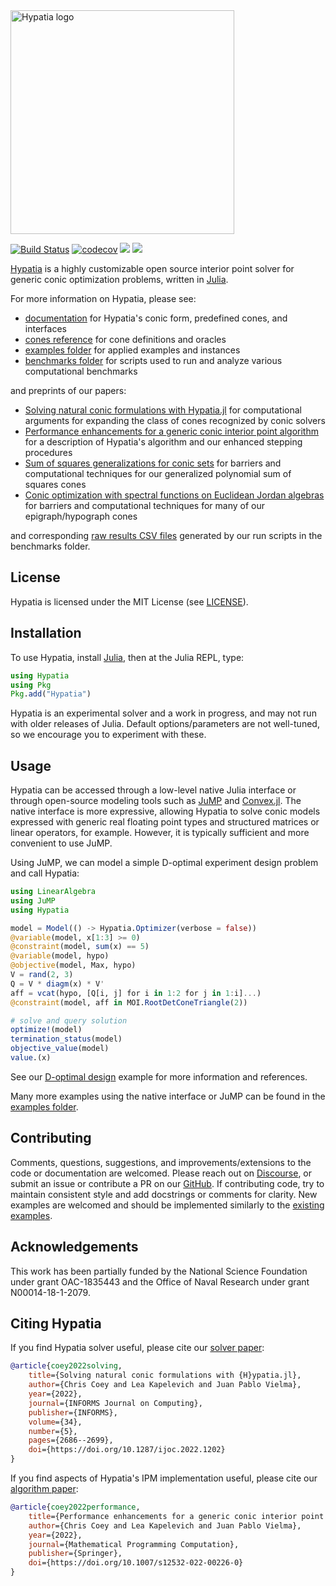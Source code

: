 <img src="https://github.com/chriscoey/Hypatia.jl/wiki/hypatia_logo.png" alt="Hypatia logo" width="358"/>

[![Build Status](https://github.com/chriscoey/Hypatia.jl/workflows/CI/badge.svg)](https://github.com/chriscoey/Hypatia.jl/actions?query=workflow%3ACI+branch%3Amaster)
[![codecov](https://codecov.io/gh/chriscoey/Hypatia.jl/branch/master/graph/badge.svg?token=x7G2wQeKJF)](https://codecov.io/gh/chriscoey/Hypatia.jl)
[![](https://img.shields.io/badge/docs-stable-blue.svg)](https://chriscoey.github.io/Hypatia.jl/stable)
[![](https://img.shields.io/badge/docs-dev-blue.svg)](https://chriscoey.github.io/Hypatia.jl/dev)

[Hypatia](https://github.com/chriscoey/Hypatia.jl) is a highly customizable open source interior point solver for generic conic optimization problems, written in [Julia](https://julialang.org/).

For more information on Hypatia, please see:
  - [documentation](https://chriscoey.github.io/Hypatia.jl/dev) for Hypatia's conic form, predefined cones, and interfaces
  - [cones reference](https://github.com/chriscoey/Hypatia.jl/wiki/files/coneref.pdf) for cone definitions and oracles
  - [examples folder](https://github.com/chriscoey/Hypatia.jl/tree/master/examples) for applied examples and instances
  - [benchmarks folder](https://github.com/chriscoey/Hypatia.jl/tree/master/benchmarks) for scripts used to run and analyze various computational benchmarks

and preprints of our papers:
  - [Solving natural conic formulations with Hypatia.jl](https://arxiv.org/abs/2005.01136) for computational arguments for expanding the class of cones recognized by conic solvers
  - [Performance enhancements for a generic conic interior point algorithm](https://arxiv.org/abs/2107.04262) for a description of Hypatia's algorithm and our enhanced stepping procedures
  - [Sum of squares generalizations for conic sets](https://arxiv.org/abs/2103.11499) for barriers and computational techniques for our generalized polynomial sum of squares cones
  - [Conic optimization with spectral functions on Euclidean Jordan algebras](https://arxiv.org/abs/2103.04104) for barriers and computational techniques for many of our epigraph/hypograph cones

and corresponding [raw results CSV files](https://github.com/chriscoey/Hypatia.jl/wiki) generated by our run scripts in the benchmarks folder.

## License

Hypatia is licensed under the MIT License (see [LICENSE](https://github.com/chriscoey/Hypatia.jl/blob/master/LICENSE.md)).

## Installation

To use Hypatia, install [Julia](https://julialang.org/downloads/), then at the Julia REPL, type:
```julia
using Hypatia
using Pkg
Pkg.add("Hypatia")
```
Hypatia is an experimental solver and a work in progress, and may not run with older releases of Julia.
Default options/parameters are not well-tuned, so we encourage you to experiment with these.

## Usage

Hypatia can be accessed through a low-level native Julia interface or through open-source modeling tools such as [JuMP](https://github.com/jump-dev/JuMP.jl) and [Convex.jl](https://github.com/jump-dev/Convex.jl).
The native interface is more expressive, allowing Hypatia to solve conic models expressed with generic real floating point types and structured matrices or linear operators, for example.
However, it is typically sufficient and more convenient to use JuMP.

Using JuMP, we can model a simple D-optimal experiment design problem and call Hypatia:
```julia
using LinearAlgebra
using JuMP
using Hypatia

model = Model(() -> Hypatia.Optimizer(verbose = false))
@variable(model, x[1:3] >= 0)
@constraint(model, sum(x) == 5)
@variable(model, hypo)
@objective(model, Max, hypo)
V = rand(2, 3)
Q = V * diagm(x) * V'
aff = vcat(hypo, [Q[i, j] for i in 1:2 for j in 1:i]...)
@constraint(model, aff in MOI.RootDetConeTriangle(2))

# solve and query solution
optimize!(model)
termination_status(model)
objective_value(model)
value.(x)
```
See our [D-optimal design](https://github.com/chriscoey/Hypatia.jl/blob/master/examples/doptimaldesign/JuMP.jl) example for more information and references.

Many more examples using the native interface or JuMP can be found in the [examples folder](https://github.com/chriscoey/Hypatia.jl/tree/master/examples).

## Contributing

Comments, questions, suggestions, and improvements/extensions to the code or documentation are welcomed.
Please reach out on [Discourse](https://discourse.julialang.org/c/domain/opt), or submit an issue or contribute a PR on our [GitHub](https://github.com/chriscoey/Hypatia.jl).
If contributing code, try to maintain consistent style and add docstrings or comments for clarity.
New examples are welcomed and should be implemented similarly to the [existing examples](https://github.com/chriscoey/Hypatia.jl/tree/master/examples).

## Acknowledgements

This work has been partially funded by the National Science Foundation under grant OAC-1835443 and the Office of Naval Research under grant N00014-18-1-2079.

## Citing Hypatia

If you find Hypatia solver useful, please cite our [solver paper](https://pubsonline.informs.org/doi/abs/10.1287/ijoc.2022.1202):
```bibtex
@article{coey2022solving,
    title={Solving natural conic formulations with {H}ypatia.jl},
    author={Chris Coey and Lea Kapelevich and Juan Pablo Vielma},
    year={2022},
    journal={INFORMS Journal on Computing},
    publisher={INFORMS},
    volume={34},
    number={5},
    pages={2686--2699},
    doi={https://doi.org/10.1287/ijoc.2022.1202}
}
```

If you find aspects of Hypatia's IPM implementation useful, please cite our [algorithm paper](https://link.springer.com/article/10.1007/s12532-022-00226-0):
```bibtex
@article{coey2022performance,
    title={Performance enhancements for a generic conic interior point algorithm},
    author={Chris Coey and Lea Kapelevich and Juan Pablo Vielma},
    year={2022},
    journal={Mathematical Programming Computation},
    publisher={Springer},
    doi={https://doi.org/10.1007/s12532-022-00226-0}
}
```
